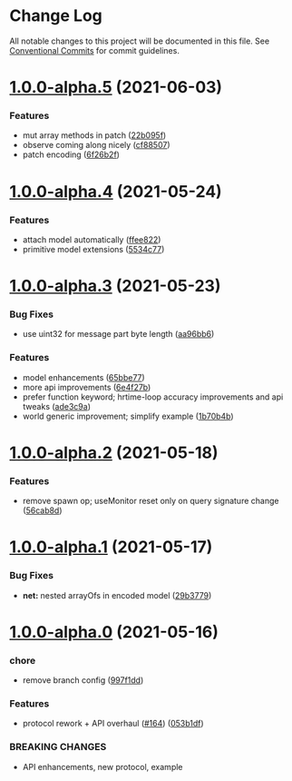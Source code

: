 # Change Log

All notable changes to this project will be documented in this file.
See [Conventional Commits](https://conventionalcommits.org) for commit guidelines.

# [1.0.0-alpha.5](https://github.com/3mcd/javelin/compare/v1.0.0-alpha.4...v1.0.0-alpha.5) (2021-06-03)


### Features

* mut array methods in patch ([22b095f](https://github.com/3mcd/javelin/commit/22b095fc2536680961342a5bc1edde5070fcb2ab))
* observe coming along nicely ([cf88507](https://github.com/3mcd/javelin/commit/cf88507e0a615f613bb7dc5e86cf1b732b784cb8))
* patch encoding ([6f26b2f](https://github.com/3mcd/javelin/commit/6f26b2f750c152988931bad662f5bb23200c1905))





# [1.0.0-alpha.4](https://github.com/3mcd/javelin/compare/v1.0.0-alpha.3...v1.0.0-alpha.4) (2021-05-24)


### Features

* attach model automatically ([ffee822](https://github.com/3mcd/javelin/commit/ffee822faeb4290f042d5fe38c3ebf07aa693e74))
* primitive model extensions ([5534c77](https://github.com/3mcd/javelin/commit/5534c77b40010580bf863bbf70ae53e73a19f93a))





# [1.0.0-alpha.3](https://github.com/3mcd/javelin/compare/v1.0.0-alpha.2...v1.0.0-alpha.3) (2021-05-23)


### Bug Fixes

* use uint32 for message part byte length ([aa96bb6](https://github.com/3mcd/javelin/commit/aa96bb6901ccbd24044492bc1ae1859f614fa78d))


### Features

* model enhancements ([65bbe77](https://github.com/3mcd/javelin/commit/65bbe772b631bf06b71870348827c315c397fbc4))
* more api improvements ([6e4f27b](https://github.com/3mcd/javelin/commit/6e4f27b8e200ed49679e1512dccc1fea22010841))
* prefer function keyword; hrtime-loop accuracy improvements and api tweaks ([ade3c9a](https://github.com/3mcd/javelin/commit/ade3c9a219a90844abda31903a44a30f2812ea87))
* world generic improvement; simplify example ([1b70b4b](https://github.com/3mcd/javelin/commit/1b70b4be9f1946103cb409c946a941307bb27ba3))





# [1.0.0-alpha.2](https://github.com/3mcd/javelin/compare/v1.0.0-alpha.1...v1.0.0-alpha.2) (2021-05-18)


### Features

* remove spawn op; useMonitor reset only on query signature change ([56cab8d](https://github.com/3mcd/javelin/commit/56cab8d0b7d7fa214692d55b21b75c727fe64847))





# [1.0.0-alpha.1](https://github.com/3mcd/javelin/compare/v1.0.0-alpha.0...v1.0.0-alpha.1) (2021-05-17)


### Bug Fixes

* **net:** nested arrayOfs in encoded model ([29b3779](https://github.com/3mcd/javelin/commit/29b3779feb91fe86b0a14232b060e9777a031418))





# [1.0.0-alpha.0](https://github.com/3mcd/javelin/compare/v0.22.0...v1.0.0-alpha.0) (2021-05-16)


### chore

* remove branch config ([997f1dd](https://github.com/3mcd/javelin/commit/997f1dd1b4a82006ed5ce1da8585e69a1bcb07c0))


### Features

* protocol rework + API overhaul ([#164](https://github.com/3mcd/javelin/issues/164)) ([053b1df](https://github.com/3mcd/javelin/commit/053b1dfc5972786b86d06339db8c6751a8dae6f4))


### BREAKING CHANGES

* API enhancements, new protocol, example
